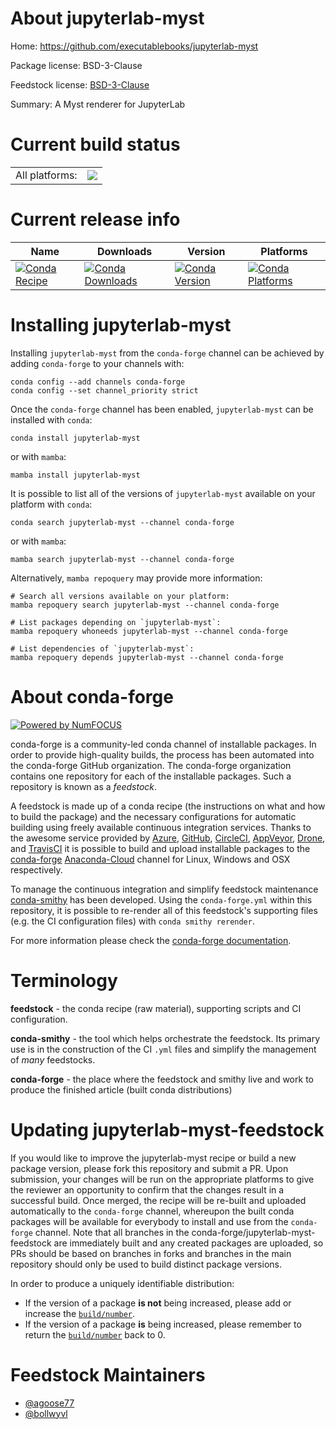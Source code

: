 About jupyterlab-myst
=====================

Home: https://github.com/executablebooks/jupyterlab-myst

Package license: BSD-3-Clause

Feedstock license: [BSD-3-Clause](https://github.com/conda-forge/jupyterlab-myst-feedstock/blob/main/LICENSE.txt)

Summary: A Myst renderer for JupyterLab

Current build status
====================


<table><tr><td>All platforms:</td>
    <td>
      <a href="https://dev.azure.com/conda-forge/feedstock-builds/_build/latest?definitionId=15112&branchName=main">
        <img src="https://dev.azure.com/conda-forge/feedstock-builds/_apis/build/status/jupyterlab-myst-feedstock?branchName=main">
      </a>
    </td>
  </tr>
</table>

Current release info
====================

| Name | Downloads | Version | Platforms |
| --- | --- | --- | --- |
| [![Conda Recipe](https://img.shields.io/badge/recipe-jupyterlab--myst-green.svg)](https://anaconda.org/conda-forge/jupyterlab-myst) | [![Conda Downloads](https://img.shields.io/conda/dn/conda-forge/jupyterlab-myst.svg)](https://anaconda.org/conda-forge/jupyterlab-myst) | [![Conda Version](https://img.shields.io/conda/vn/conda-forge/jupyterlab-myst.svg)](https://anaconda.org/conda-forge/jupyterlab-myst) | [![Conda Platforms](https://img.shields.io/conda/pn/conda-forge/jupyterlab-myst.svg)](https://anaconda.org/conda-forge/jupyterlab-myst) |

Installing jupyterlab-myst
==========================

Installing `jupyterlab-myst` from the `conda-forge` channel can be achieved by adding `conda-forge` to your channels with:

```
conda config --add channels conda-forge
conda config --set channel_priority strict
```

Once the `conda-forge` channel has been enabled, `jupyterlab-myst` can be installed with `conda`:

```
conda install jupyterlab-myst
```

or with `mamba`:

```
mamba install jupyterlab-myst
```

It is possible to list all of the versions of `jupyterlab-myst` available on your platform with `conda`:

```
conda search jupyterlab-myst --channel conda-forge
```

or with `mamba`:

```
mamba search jupyterlab-myst --channel conda-forge
```

Alternatively, `mamba repoquery` may provide more information:

```
# Search all versions available on your platform:
mamba repoquery search jupyterlab-myst --channel conda-forge

# List packages depending on `jupyterlab-myst`:
mamba repoquery whoneeds jupyterlab-myst --channel conda-forge

# List dependencies of `jupyterlab-myst`:
mamba repoquery depends jupyterlab-myst --channel conda-forge
```


About conda-forge
=================

[![Powered by
NumFOCUS](https://img.shields.io/badge/powered%20by-NumFOCUS-orange.svg?style=flat&colorA=E1523D&colorB=007D8A)](https://numfocus.org)

conda-forge is a community-led conda channel of installable packages.
In order to provide high-quality builds, the process has been automated into the
conda-forge GitHub organization. The conda-forge organization contains one repository
for each of the installable packages. Such a repository is known as a *feedstock*.

A feedstock is made up of a conda recipe (the instructions on what and how to build
the package) and the necessary configurations for automatic building using freely
available continuous integration services. Thanks to the awesome service provided by
[Azure](https://azure.microsoft.com/en-us/services/devops/), [GitHub](https://github.com/),
[CircleCI](https://circleci.com/), [AppVeyor](https://www.appveyor.com/),
[Drone](https://cloud.drone.io/welcome), and [TravisCI](https://travis-ci.com/)
it is possible to build and upload installable packages to the
[conda-forge](https://anaconda.org/conda-forge) [Anaconda-Cloud](https://anaconda.org/)
channel for Linux, Windows and OSX respectively.

To manage the continuous integration and simplify feedstock maintenance
[conda-smithy](https://github.com/conda-forge/conda-smithy) has been developed.
Using the ``conda-forge.yml`` within this repository, it is possible to re-render all of
this feedstock's supporting files (e.g. the CI configuration files) with ``conda smithy rerender``.

For more information please check the [conda-forge documentation](https://conda-forge.org/docs/).

Terminology
===========

**feedstock** - the conda recipe (raw material), supporting scripts and CI configuration.

**conda-smithy** - the tool which helps orchestrate the feedstock.
                   Its primary use is in the construction of the CI ``.yml`` files
                   and simplify the management of *many* feedstocks.

**conda-forge** - the place where the feedstock and smithy live and work to
                  produce the finished article (built conda distributions)


Updating jupyterlab-myst-feedstock
==================================

If you would like to improve the jupyterlab-myst recipe or build a new
package version, please fork this repository and submit a PR. Upon submission,
your changes will be run on the appropriate platforms to give the reviewer an
opportunity to confirm that the changes result in a successful build. Once
merged, the recipe will be re-built and uploaded automatically to the
`conda-forge` channel, whereupon the built conda packages will be available for
everybody to install and use from the `conda-forge` channel.
Note that all branches in the conda-forge/jupyterlab-myst-feedstock are
immediately built and any created packages are uploaded, so PRs should be based
on branches in forks and branches in the main repository should only be used to
build distinct package versions.

In order to produce a uniquely identifiable distribution:
 * If the version of a package **is not** being increased, please add or increase
   the [``build/number``](https://docs.conda.io/projects/conda-build/en/latest/resources/define-metadata.html#build-number-and-string).
 * If the version of a package **is** being increased, please remember to return
   the [``build/number``](https://docs.conda.io/projects/conda-build/en/latest/resources/define-metadata.html#build-number-and-string)
   back to 0.

Feedstock Maintainers
=====================

* [@agoose77](https://github.com/agoose77/)
* [@bollwyvl](https://github.com/bollwyvl/)

